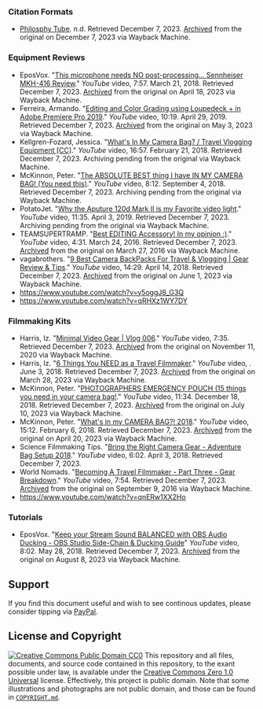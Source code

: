 <!-- Videos are publicly available in playlists on the alternative YouTube channels. Decided to export them as list after hbomberguy's exposé of James Somerton. Used to be more diligent about keeping index cards of citations during university and having separate pages for references and citations on the previous blog but neglected to do so over the last few years. -->
### Citation Formats
- [Philosphy Tube](https://www.youtube.com/@PhilosophyTube). n.d. Retrieved December 7, 2023. [Archived](https://web.archive.org/web/20231207082640/https://www.youtube.com/@PhilosophyTube) from the original on December 7, 2023 via Wayback Machine.
### Equipment Reviews
- EposVox. "[This microphone needs NO post-processing... Sennheiser MKH-416 Review](https://www.youtube.com/watch?v=Zk86zComC64)." *YouTube* video, 7:57. March 21, 2018. Retrieved December 7, 2023. [Archived](https://web.archive.org/web/20230418090745/https://www.youtube.com/watch?v=Zk86zComC64) from the original on April 18, 2023 via Wayback Machine.
-  Ferreira, Armando. "[Editing and Color Grading using Loupedeck + in Adobe Premiere Pro 2019](https://www.youtube.com/watch?v=0ri3NNsaiCg)." *YouTube* video, 10:19. April 29, 2019. Retrieved December 7, 2023. [Archived](https://web.archive.org/web/20230503160637/https://www.youtube.com/watch?v=0ri3NNsaiCg) from the original on May 3, 2023 via Wayback Machine.
- Kellgren-Fozard, Jessica. "[What's In My Camera Bag? / Travel Vlogging Equipment [CC]](https://www.youtube.com/watch?v=TKNj04mClr4)." *YouTube* video, 16:57. February 21, 2018. Retrieved December 7, 2023. Archiving pending from the original via Wayback Machine. 
- McKinnon, Peter. "[The ABSOLUTE BEST thing I have IN MY CAMERA BAG! (You need this)](https://www.youtube.com/watch?v=Yod0Hf8VODs)." *YouTube* video, 8:12. September 4, 2018. Retrieved December 7, 2023. Archiving pending from the original via Wayback Machine.
- PotatoJet. "[Why the Aputure 120d Mark II is my Favorite video light](https://www.youtube.com/watch?v=mSMofaNWHa4)." *YouTube* video, 11:35. April 3, 2019. Retrieved December 7, 2023. Archiving pending from the original via Wayback Machine.
- TEAMSUPERTRAMP. "[Best EDITING Accessory! In my opinion :)](https://www.youtube.com/watch?v=dudW6q_IMXc)." *YouTube* video, 4:31. March 24, 2016. Retrieved December 7, 2023. [Archived](https://web.archive.org/web/20160327120034/https://www.youtube.com/watch?v=dudW6q_IMXc&gl=US&hl=en) from the original on March 27, 2016 via Wayback Machine.
- vagabrothers. "[9 Best Camera BackPacks For Travel & Vlogging | Gear Review & Tips](https://www.youtube.com/watch?v=LPLJ1mPAs7M)." *YouTube* video, 14:29. April 14, 2018. Retrieved December 7, 2023. [Archived](https://web.archive.org/web/20230601130502/https://www.youtube.com/watch?v=LPLJ1mPAs7M) from the original on June 1, 2023 via Wayback Machine.
- https://www.youtube.com/watch?v=y5oggJ8_G3Q
- https://www.youtube.com/watch?v=qRHXz1WY7DY
### Filmmaking Kits
- Harris, Iz. "[Minimal Video Gear | Vlog 006](https://www.youtube.com/watch?v=ebCAAsn-DLQ)." *YouTube* video, 7:35. Retrieved December 7, 2023. [Archived](https://web.archive.org/web/20201111025559/https://www.youtube.com/watch?v=ebCAAsn-DLQ) from the original on November 11, 2020 via Wayback Machine.
- Harris, Iz. "[6 Things You NEED as a Travel Filmmaker](https://www.youtube.com/watch?v=7LYD6JSdFrE)." *YouTube* video, . June 3, 2018. Retrieved December 7, 2023. [Archived](https://web.archive.org/web/20230328133724/https://www.youtube.com/watch?v=7LYD6JSdFrE) from the original on March 28, 2023 via Wayback Machine.
- McKinnon, Peter. "[PHOTOGRAPHERS EMERGENCY POUCH (15 things you need in your camera bag!](https://www.youtube.com/watch?v=2dkYKwWlIbw)." *YouTube* video, 11:34. December 18, 2018. Retrieved December 7, 2023. [Archived](https://web.archive.org/web/20230710202529/https://www.youtube.com/watch?v=2dkYKwWlIbw) from the original on July 10, 2023 via Wayback Machine.
- McKinnon, Peter. "[What's in my CAMERA BAG?! 2018](https://www.youtube.com/watch?v=UJd4F5fTUC4)." *YouTube* video, 15:12. February 6, 2018. Retrieved December 7, 2023. [Archived](https://web.archive.org/web/20230420155035/https://www.youtube.com/watch?v=UJd4F5fTUC4) from the original on April 20, 2023 via Wayback Machine.
- Science Filmmaking Tips. "[Bring the Right Camera Gear - Adventure Bag Setup 2018](https://www.youtube.com/watch?v=LXid4ZbZg_A)." *YouTube* video, 6:02. April 3, 2018. Retrieved December 7, 2023.
- World Nomads. "[Becoming A Travel Filmmaker - Part Three - Gear Breakdown](https://www.youtube.com/watch?v=FUaZ5o4as8M)." *YouTube* video, 7:54. Retrieved December 7, 2023. [Archived](https://web.archive.org/web/20160909080834/https://www.youtube.com/watch?v=FUaZ5o4as8M&gl=US&hl=en) from the original on September 9, 2016 via Wayback Machine.
- https://www.youtube.com/watch?v=qnERw1XX2Ho
### Tutorials
- EposVox. "[Keep your Stream Sound BALANCED with OBS Audio Ducking - OBS Studio Side-Chain & Ducking Guide](https://www.youtube.com/watch?v=1Te2JERlInQ)" *YouTube* video, 8:02. May 28, 2018. Retrieved December 7, 2023. [Archived](https://web.archive.org/web/20230808072035/https://www.youtube.com/watch?v=1Te2JERlInQ) from the original on August 8, 2023 via Wayback Machine.
## Support
If you find this document useful and wish to see continous updates, please consider tipping via [PayPal](https://paypal.me/bglamours).
## License and Copyright
[![Creative Commons Public Domain CC0](https://licensebuttons.net/p/zero/1.0/80x15.png)](http://creativecommons.org/publicdomain/zero/1.0/)
This repository and all files, documents, and source code contained in this repository, to the exant possible under law, is available under the [Creative Commons Zero 1.0 Universal](http://creativecommons.org/publicdomain/zero/1.0/) license. Effectively, this project is public domain. Note that some illustrations and photographs are not public domain, and those can be found in [`COPYRIGHT.md`](./COPYRIGHT.md).
